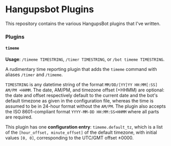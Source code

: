 # Hangupsbot Plugins #

This repository contains the various HangupsBot plugins that I've written.

### Plugins ###

#### `timeme` ####

**Usage**: `/timeme TIMESTRING`, `/timer TIMESTRING`, or `/bot timeme TIMESTRING`.

A rudimentary time reporting plugin that adds the `timeme` command with aliases `/timer` and `/timeme`.  

`TIMESTRING` is any datetime string of the format `MM/DD/[YY]YY HH:MM[:SS] AM/PM +HHMM`.
The date, AM/PM, and timezone offset (+HHMM) are optional: the date and offset respectively default to the
current date and the bot's default timezone as given in the configuration file, whereas the time is assumed to
be in 24-hour format without the `AM/PM`. The plugin also accepts the ISO 8601-compliant format
`YYYY-MM-DD HH:MM:SS+HHMM` where all parts are required.

This plugin has one **configuration entry**: `timeme.default_tz`, which is a list of the `[hour_offset, minute_offset]`
of the default timezone, with initial values `[0, 0]`, corresponding to the UTC/GMT offset &pm;0000.
